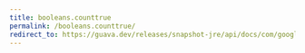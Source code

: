 ```yaml
---
title: booleans.counttrue
permalink: /booleans.counttrue/
redirect_to: https://guava.dev/releases/snapshot-jre/api/docs/com/google/common/primitives/Booleans.html#countTrue-boolean...-
---
```

